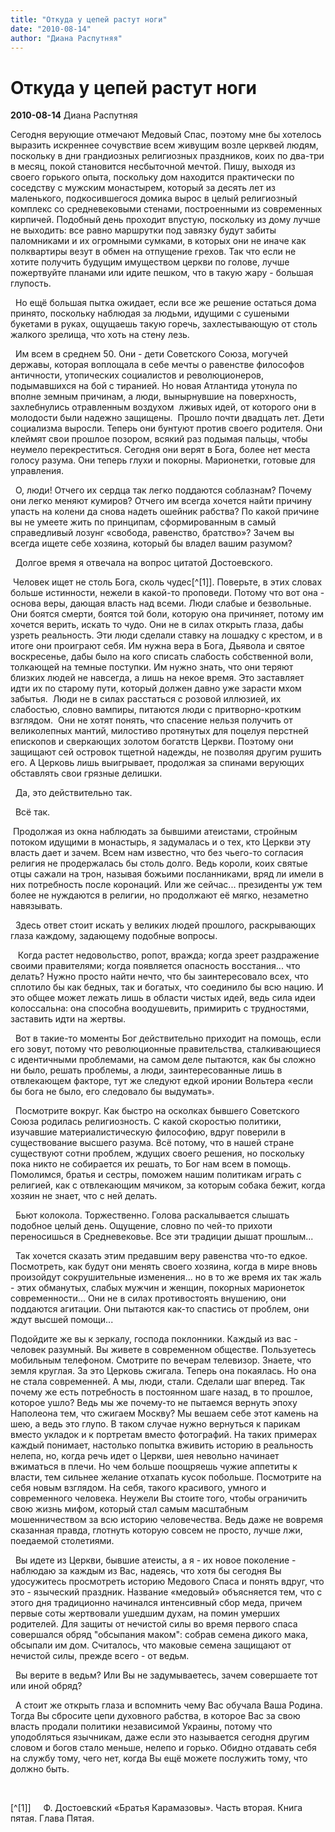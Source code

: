 ```yaml
---
title: "Откуда у цепей растут ноги"
date: "2010-08-14"
author: "Диана Распутняя"
---
```


# Откуда у цепей растут ноги

**2010-08-14** Диана Распутняя

Сегодня верующие отмечают Медовый Спас, поэтому мне бы хотелось выразить искреннее сочувствие всем живущим возле церквей людям, поскольку в дни грандиозных религиозных праздников, коих по два-три в месяц, покой становится несбыточной мечтой. Пишу, выходя из своего горького опыта, поскольку дом находится практически по соседству с мужским монастырем, который за десять лет из маленького, подкосившегося домика вырос в целый религиозный комплекс со средневековыми стенами, построенными из современных кирпичей. Подобный день проходит впустую, поскольку из дому лучше не выходить: все равно маршрутки под завязку будут забиты паломниками и их огромными сумками, в которых они не иначе как полквартиры везут в обмен на отпущение грехов. Так что если не хотите получить будущим имуществом церкви по голове, лучше пожертвуйте планами или идите пешком, что в такую жару - большая глупость.

  Но ещё большая пытка ожидает, если все же решение остаться дома принято, поскольку наблюдая за людьми, идущими с сушеными букетами в руках, ощущаешь такую горечь, захлестывающую от столь жалкого зрелища, что хоть на стену лезь.

  Им всем в среднем 50. Они - дети Советского Союза, могучей державы, которая воплощала в себе мечты о равенстве философов античности, утопических социалистов и революционеров, подымавшихся на бой с тиранией. Но новая Атлантида утонула по вполне земным причинам, а люди, вынырнувшие на поверхность, захлебнулись отравленным воздухом  лживых идей, от которого они в молодости были надежно защищены.  Прошло почти двадцать лет. Дети социализма выросли. Теперь они бунтуют против своего родителя. Они клеймят свои прошлое позором, всякий раз подымая пальцы, чтобы неумело перекреститься. Сегодня они верят в Бога, более нет места голосу разума. Они теперь глухи и покорны. Марионетки, готовые для управления.

  О, люди! Отчего их сердца так легко поддаются соблазнам? Почему они легко меняют кумиров? Отчего им всегда хочется найти причину упасть на колени да снова надеть ошейник рабства? По какой причине вы не умеете жить по принципам, сформированным в самый справедливый лозунг «свобода, равенство, братство»? Зачем вы всегда ищете себе хозяина, который бы владел вашим разумом?

  Долгое время я отвечала на вопрос цитатой Достоевского.

 Человек ищет не столь Бога, сколь чудес[^[1]]. Поверьте, в этих словах больше истинности, нежели в какой-то проповеди. Потому что вот она - основа веры, дающая власть над всеми. Люди слабые и безвольные. Они боятся смерти, боятся той боли, которую она причиняет, потому им хочется верить, искать то чудо. Они не в силах открыть глаза, дабы узреть реальность. Эти люди сделали ставку на лошадку с крестом, и в итоге они проиграют себя. Им нужна вера в Бога, Дьявола и святое воскресенье, дабы было на кого списать слабость собственной воли, толкающей на темные поступки. Им нужно знать, что они теряют близких людей не навсегда, а лишь на некое время. Это заставляет идти их по старому пути, который должен давно уже зарасти мхом забытья.  Люди не в силах расстаться с розовой иллюзией, их слабостью, словно вампиры, питаются люди с притворно-кротким взглядом.  Они не хотят понять, что спасение нельзя получить от великолепных мантий, милостиво протянутых для поцелуя перстней епископов и сверкающих золотом богатств Церкви. Поэтому они защищают сей островок тщетной надежды, не позволяя другим рушить его. А Церковь лишь выигрывает, продолжая за спинами верующих обставлять свои грязные делишки.

  Да, это действительно так.

  Всё так.

 Продолжая из окна наблюдать за бывшими атеистами, стройным потоком идущими в монастырь, я задумалась и о тех, кто Церкви эту власть дает и зачем. Всем нам известно, что без чьего-то согласия религия не продержалась бы столь долго. Ведь короли, коих святые отцы сажали на трон, называя божьими посланниками, вряд ли имели в них потребность после коронаций. Или же сейчас... президенты уж тем более не нуждаются в религии, но продолжают её мягко, незаметно навязывать.

  Здесь ответ стоит искать у великих людей прошлого, раскрывающих глаза каждому, задающему подобные вопросы.

   Когда растет недовольство, ропот, вражда; когда зреет раздражение своими правителями; когда появляется опасность восстания... что делать? Нужно просто найти нечто, что бы заинтересовало всех, что сплотило бы как бедных, так и богатых, что соединило бы всю нацию. И это общее может лежать лишь в области чистых идей, ведь сила идеи колоссальна: она способна воодушевить, примирить с трудностями, заставить идти на жертвы.

  Вот в такие-то моменты Бог действительно приходит на помощь, если его зовут, потому что революционные правительства, сталкивающиеся с идентичными проблемами, на самом деле пытаются, как бы сложно ни было, решать проблемы, а люди, заинтересованные лишь в отвлекающем факторе, тут же следуют едкой иронии Вольтера «если бы бога не было, его следовало бы выдумать».

  Посмотрите вокруг. Как быстро на осколках бывшего Советского Союза родилась религиозность. С какой скоростью политики, изучавшие материалистическую философию, вдруг поверили в существование высшего разума. Всё потому, что в нашей стране существуют сотни проблем, ждущих своего решения, но поскольку пока никто не собирается их решать, то Бог нам всем в помощь. Помолимся, братья и сестры, поможем нашим политикам играть с религией, как с отвлекающим мячиком, за которым собака бежит, когда хозяин не знает, что с ней делать.

  Бьют колокола. Торжественно. Голова раскалывается слышать подобное целый день. Ощущение, словно по чей-то прихоти переносишься в Средневековье. Все эти традиции дышат прошлым...

  Так хочется сказать этим предавшим веру равенства что-то едкое. Посмотреть, как будут они менять своего хозяина, когда в мире вновь произойдут сокрушительные изменения... но в то же время их так жаль - этих обманутых, слабых мужчин и женщин, покорных марионеток современности... Они не в силах противостоять внушению, они поддаются агитации. Они пытаются как-то спастись от проблем, они ждут высшей помощи...

Подойдите же вы к зеркалу, господа поклонники. Каждый из вас - человек разумный. Вы живете в современном обществе. Пользуетесь мобильным телефоном. Смотрите по вечерам телевизор. Знаете, что земля круглая. За это Церковь сжигала. Теперь она покаялась. Но она не стала современней. А мы, люди, стали. Сделали шаг вперед. Так почему же есть потребность в постоянном шаге назад, в то прошлое, которое ушло? Ведь мы же почему-то не пытаемся вернуть эпоху Наполеона тем, что сжигаем Москву? Мы вешаем себе этот камень на шею, а ведь это глупо. В таком случае нужно вернуться к парикам вместо укладок и к портретам вместо фотографий. На таких примерах каждый понимает, настолько попытка вживить историю в реальность нелепа, но, когда речь идет о Церкви, шея невольно начинает вжиматься в плечи. Но чем больше поощряешь чужие аппетиты к власти, тем сильнее желание отхапать кусок побольше. Посмотрите на себя новым взглядом. На себя, такого красивого, умного и современного человека. Неужели Вы стоите того, чтобы ограничить свою жизнь мифом, который стал самым масштабным мошенничеством за всю историю человечества. Ведь даже не вовремя сказанная правда, глотнуть которую совсем не просто, лучше лжи, поедаемой столетиями.

  Вы идете из Церкви, бывшие атеисты, а я - их новое поколение - наблюдаю за каждым из Вас, надеясь, что хотя бы сегодня Вы удосужитесь просмотреть историю Медового Спаса и понять вдруг, что это - языческий праздник. Название «медовый» объясняется тем, что с этого дня традиционно начинался интенсивный сбор меда, причем первые соты жертвовали ушедшим духам, на помин умерших родителей. Для защиты от нечистой силы во время первого спаса совершался обряд "обсыпания маком": собрав семена дикого мака, обсыпали им дом. Считалось, что маковые семена защищают от нечистой силы, прежде всего - от ведьм.

  Вы верите в ведьм? Или Вы не задумываетесь, зачем совершаете тот или иной обряд?

  А стоит же открыть глаза и вспомнить чему Вас обучала Ваша Родина. Тогда Вы сбросите цепи духовного рабства, в которое Вас за свою власть продали политики независимой Украины, потому что уподобляться язычникам, даже если это называется сегодня другим словом и богов стало меньше, нелепо и горько. Обидно отдавать себя на службу тому, чего нет, когда Вы ещё можете послужить тому, что должно быть.

 

[^[1]]      Ф. Достоевский «Братья Карамазовы». Часть вторая. Книга пятая. Глава Пятая.